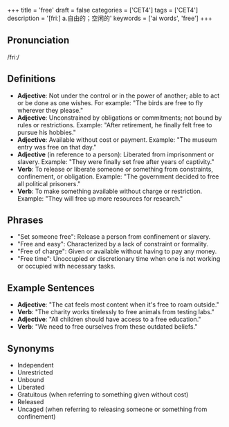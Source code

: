 +++
title = 'free'
draft = false
categories = ['CET4']
tags = ['CET4']
description = '[friː] a.自由的；空闲的'
keywords = ['ai words', 'free']
+++

## Pronunciation
/friː/

## Definitions
- **Adjective**: Not under the control or in the power of another; able to act or be done as one wishes. For example: "The birds are free to fly wherever they please."
- **Adjective**: Unconstrained by obligations or commitments; not bound by rules or restrictions. Example: "After retirement, he finally felt free to pursue his hobbies."
- **Adjective**: Available without cost or payment. Example: "The museum entry was free on that day."
- **Adjective** (in reference to a person): Liberated from imprisonment or slavery. Example: "They were finally set free after years of captivity."
- **Verb**: To release or liberate someone or something from constraints, confinement, or obligation. Example: "The government decided to free all political prisoners."
- **Verb**: To make something available without charge or restriction. Example: "They will free up more resources for research."

## Phrases
- "Set someone free": Release a person from confinement or slavery.
- "Free and easy": Characterized by a lack of constraint or formality.
- "Free of charge": Given or available without having to pay any money.
- "Free time": Unoccupied or discretionary time when one is not working or occupied with necessary tasks.

## Example Sentences
- **Adjective**: "The cat feels most content when it's free to roam outside."
- **Verb**: "The charity works tirelessly to free animals from testing labs."
- **Adjective**: "All children should have access to a free education."
- **Verb**: "We need to free ourselves from these outdated beliefs."

## Synonyms
- Independent
- Unrestricted
- Unbound
- Liberated
- Gratuitous (when referring to something given without cost)
- Released
- Uncaged (when referring to releasing someone or something from confinement)
